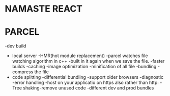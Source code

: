 # NAMASTE REACT



# PARCEL
-dev build
- local server
-HMR(hot module replacement)
-parcel watches file watching algorithm in c++
-built in it again when we save the  file.
-faster builds -caching
-image optimization
-minification of all file 
-bundling
-compress the file 
- code splitting
-differential bundling -support older browsers
-diagnostic
-error handling
-host on your applicatio on https also rather than http:
-Tree shaking-remove unused code
-different dev and prod bundles
